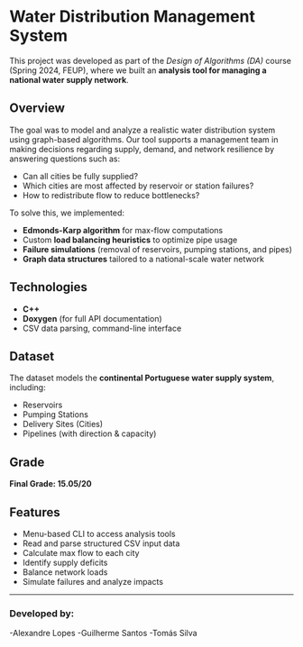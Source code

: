 # Water Distribution Management System

This project was developed as part of the *Design of Algorithms (DA)* course (Spring 2024, FEUP), where we built an **analysis tool for managing a national water supply network**.

## Overview

The goal was to model and analyze a realistic water distribution system using graph-based algorithms. Our tool supports a management team in making decisions regarding supply, demand, and network resilience by answering questions such as:

- Can all cities be fully supplied?
- Which cities are most affected by reservoir or station failures?
- How to redistribute flow to reduce bottlenecks?

To solve this, we implemented:
- **Edmonds-Karp algorithm** for max-flow computations
- Custom **load balancing heuristics** to optimize pipe usage
- **Failure simulations** (removal of reservoirs, pumping stations, and pipes)
- **Graph data structures** tailored to a national-scale water network

## Technologies

- **C++**
- **Doxygen** (for full API documentation)
- CSV data parsing, command-line interface

## Dataset

The dataset models the **continental Portuguese water supply system**, including:
- Reservoirs
- Pumping Stations
- Delivery Sites (Cities)
- Pipelines (with direction & capacity)

## Grade

**Final Grade: 15.05/20**

## Features

- Menu-based CLI to access analysis tools
- Read and parse structured CSV input data
- Calculate max flow to each city
- Identify supply deficits
- Balance network loads
- Simulate failures and analyze impacts

---
### Developed by:
-Alexandre Lopes
-Guilherme Santos
-Tomás Silva
